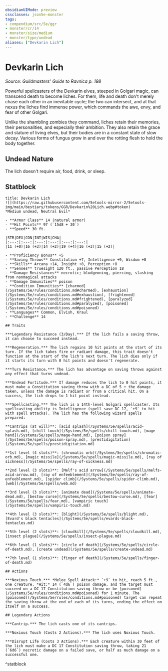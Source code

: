 ```yaml
---
obsidianUIMode: preview
cssclasses: json5e-monster
tags:
- compendium/src/5e/ggr
- monster/cr/14
- monster/size/medium
- monster/type/undead
aliases: ["Devkarin Lich"]
---
```

# Devkarin Lich
*Source: Guildmasters' Guide to Ravnica p. 198*  

Powerful spellcasters of the Devkarin elves, steeped in Golgari magic, can transcend death to become liches. For them, life and death don't merely chase each other in an inevitable cycle; the two can intersect, and at that nexus the liches find immense power, which commands the awe, envy, and fear of other Golgari.

Unlike the shambling zombies they command, liches retain their memories, their personalities, and especially their ambition. They also retain the grace and stature of living elves, but their bodies are in a constant state of slow decay. Various forms of fungus grow in and over the rotting flesh to hold the body together.

## Undead Nature

The lich doesn't require air, food, drink, or sleep.

## Statblock

```ad-statblock
title: Devkarin Lich
![](https://raw.githubusercontent.com/5etools-mirror-2/5etools-img/main/bestiary/tokens/GGR/Devkarin%20Lich.webp#token)
*Medium undead, Neutral Evil*

- **Armor Class** 14 (natural armor)
- **Hit Points** 97 (`15d8 + 30`)
- **Speed** 30 ft.

|STR|DEX|CON|INT|WIS|CHA|
|:---:|:---:|:---:|:---:|:---:|:---:|
|11 (+0)|16 (+3)|14 (+2)|19 (+4)|16 (+3)|15 (+2)|

- **Proficiency Bonus** +5
- **Saving Throws** Constitution +7, Intelligence +9, Wisdom +8
- **Skills** Arcana +14, Insight +8, Perception +8
- **Senses** truesight 120 ft., passive Perception 18
- **Damage Resistances** necrotic; bludgeoning, piercing, slashing from nonmagical attacks
- **Damage Immunities** poison
- **Condition Immunities** [charmed](/Systems/5e/rules/conditions.md#charmed), [exhaustion](/Systems/5e/rules/conditions.md#exhaustion), [frightened](/Systems/5e/rules/conditions.md#frightened), [paralyzed](/Systems/5e/rules/conditions.md#paralyzed), [poisoned](/Systems/5e/rules/conditions.md#poisoned)
- **Languages** Common, Elvish, Kraul
- **Challenge** 14

## Traits

***Legendary Resistance (3/Day).*** If the lich fails a saving throw, it can choose to succeed instead.

***Regeneration.*** The lich regains 10 hit points at the start of its turn. If the lich takes fire or radiant damage, this trait doesn't function at the start of the lich's next turn. The lich dies only if it starts its turn with 0 hit points and doesn't regenerate.

***Turn Resistance.*** The lich has advantage on saving throws against any effect that turns undead.

***Undead Fortitude.*** If damage reduces the lich to 0 hit points, it must make a Constitution saving throw with a DC of 5 + the damage taken, unless the damage is radiant or from a critical hit. On a success, the lich drops to 1 hit point instead.

***Spellcasting.*** The lich is a 14th-level Golgari spellcaster. Its spellcasting ability is Intelligence (spell save DC 17, `+9` to hit with spell attacks). The lich has the following wizard spells prepared:

**Cantrips (at will)**: [acid splash](/Systems/5e/spells/acid-splash.md), [chill touch](/Systems/5e/spells/chill-touch.md), [mage hand](/Systems/5e/spells/mage-hand.md), [poison spray](/Systems/5e/spells/poison-spray.md), [prestidigitation](/Systems/5e/spells/prestidigitation.md)

**1st level (4 slots)**: [chromatic orb](/Systems/5e/spells/chromatic-orb.md), [magic missile](/Systems/5e/spells/magic-missile.md), [ray of sickness](/Systems/5e/spells/ray-of-sickness.md)

**2nd level (3 slots)**: [Melf's acid arrow](/Systems/5e/spells/melfs-acid-arrow.md), [ray of enfeeblement](/Systems/5e/spells/ray-of-enfeeblement.md), [spider climb](/Systems/5e/spells/spider-climb.md), [web](/Systems/5e/spells/web.md)

**3rd level (3 slots)**: [animate dead](/Systems/5e/spells/animate-dead.md), [bestow curse](/Systems/5e/spells/bestow-curse.md), [fear](/Systems/5e/spells/fear.md), [vampiric touch](/Systems/5e/spells/vampiric-touch.md)

**4th level (3 slots)**: [blight](/Systems/5e/spells/blight.md), [Evard's black tentacles](/Systems/5e/spells/evards-black-tentacles.md)

**5th level (2 slots)**: [cloudkill](/Systems/5e/spells/cloudkill.md), [insect plague](/Systems/5e/spells/insect-plague.md)

**6th level (1 slots)**: [circle of death](/Systems/5e/spells/circle-of-death.md), [create undead](/Systems/5e/spells/create-undead.md)

**7th level (1 slots)**: [finger of death](/Systems/5e/spells/finger-of-death.md)

## Actions

***Noxious Touch.*** *Melee Spell Attack:* `+9` to hit, reach 5 ft., one creature. *Hit:* 14 (`4d6`) poison damage, and the target must succeed on a DC 17 Constitution saving throw or be [poisoned](/Systems/5e/rules/conditions.md#poisoned) for 1 minute. The [poisoned](/Systems/5e/rules/conditions.md#poisoned) target can repeat the saving throw at the end of each of its turns, ending the effect on itself on a success.

## Legendary Actions

***Cantrip.*** The lich casts one of its cantrips.

***Noxious Touch (Costs 2 Actions).*** The lich uses Noxious Touch.

***Disrupt Life (Costs 3 Actions).*** Each creature within 30 feet of the lich must make a DC 17 Constitution saving throw, taking 21 (`6d6`) necrotic damage on a failed save, or half as much damage on a successful one.
```
^statblock
